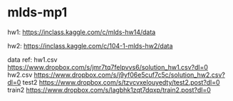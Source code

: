 # mlds-mp1
hw1: https://inclass.kaggle.com/c/mlds-hw14/data

hw2: https://inclass.kaggle.com/c/104-1-mlds-hw2/data

data ref: 
hw1.csv https://www.dropbox.com/s/jmr7tq7felpvvs6/solution_hw1.csv?dl=0 <br>
hw2.csv https://www.dropbox.com/s/j9yf06e5cuf7c5c/solution_hw2.csv?dl=0 
test2   https://www.dropbox.com/s/tzvcvxelouyedty/test2.post?dl=0 
train2  https://www.dropbox.com/s/lagbhk1zqt7dqxp/train2.post?dl=0  
